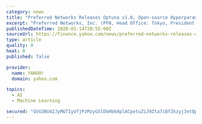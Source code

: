 ```yaml
---
category: news
title: "Preferred Networks Releases Optuna v1.0, Open-source Hyperparameter Optimization Framework for Machine Learning"
excerpt: "Preferred Networks, Inc. (PFN, Head Office: Tokyo, President & CEO: Toru Nishikawa) has released Optuna (TM) v1.0, the first major version of the open-source hyperparameter optimization framework for machine learning."
publishedDateTime: 2020-01-14T20:55:00Z
sourceUrl: https://finance.yahoo.com/news/preferred-networks-releases-optuna-v1-050000110.html
type: article
quality: 0
heat: 0
published: false

provider:
  name: YAHOO!
  domain: yahoo.com

topics:
  - AI
  - Machine Learning

secured: "GVG3NU42JyMGTIyVfjPzMzyG5lDkHb64plACpetuZiJ9Zta7iBfZkzyj3etQpnb0CdHZAlJ2mFwxqpQvzOOFUE3XAvJVYvtIeS3j6Fon8zSbAfGuGYTcE2+qoCqBx61y5beo7/Tvs9yPArUDMEY+LLOKYwVWt8aaa32//OMkWy4kcEFBhFHJLHVxcRH6/iUlKOrZYr9B4h/85Wy9Gx6xY6WYCoSMOno535pJUnD7XwX0YUf3eN6ovxCz1f2zamTjrC33zMAx1P2lGpG6y1+p9lCuhAVpGPFSuybQ3Ls/im0=;Sa3nrdklT774Zq5E3KgzGw=="
---
```


